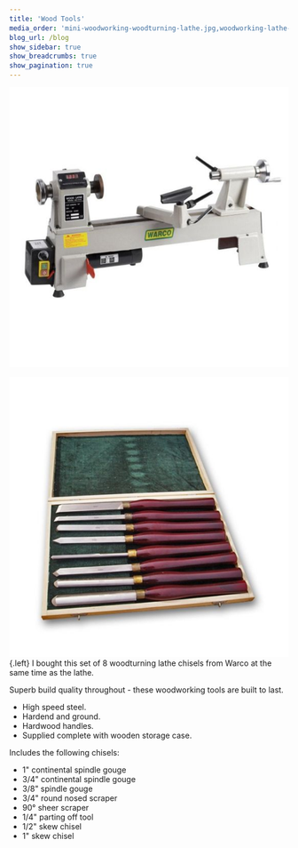```yaml
---
title: 'Wood Tools'
media_order: 'mini-woodworking-woodturning-lathe.jpg,woodworking-lathe-chisels.jpg'
blog_url: /blog
show_sidebar: true
show_breadcrumbs: true
show_pagination: true
---
```


![Warco Mini Wood Lath](mini-woodworking-woodturning-lathe.jpg)

![Wood Lathe Chisels](woodworking-lathe-chisels.jpg){.left}
I bought this set of 8 woodturning lathe chisels from Warco at the same time as the lathe.

Superb build quality throughout - these woodworking tools are built to last.

* High speed steel.
* Hardend and ground.
* Hardwood handles.
* Supplied complete with wooden storage case.

Includes the following chisels:

* 1" continental spindle gouge
* 3/4" continental spindle gouge
* 3/8" spindle gouge
* 3/4" round nosed scraper
* 90° sheer scraper
* 1/4" parting off tool
* 1/2" skew chisel
* 1" skew chisel
